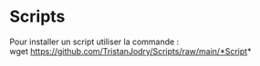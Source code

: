# Scripts

Pour installer un script utiliser la commande :
<br>wget https://github.com/TristanJodry/Scripts/raw/main/*Script*
